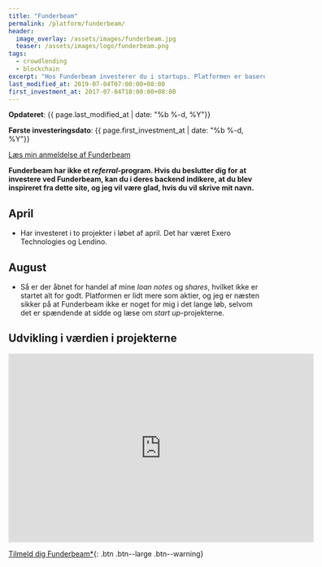 ```yaml
---
title: "Funderbeam"
permalink: /platform/funderbeam/
header:
  image_overlay: /assets/images/funderbeam.jpg
  teaser: /assets/images/logo/funderbeam.png
tags:
  - crowdlending
  - blockchain
excerpt: "Hos Funderbeam investerer du i startups. Platformen er baseret på blockchain-teknologien."
last_modified_at: 2019-07-04T07:00:00+08:00
first_investment_at: 2017-07-04T10:00:00+08:00
---
```


**Opdateret**: {{ page.last_modified_at | date: "%b %-d, %Y"}}

**Første investeringsdato**: {{ page.first_investment_at | date: "%b %-d, %Y"}}

[Læs min anmeldelse af Funderbeam](/funderbeam-anmeldelse/)

**Funderbeam har ikke et _referral_-program. Hvis du beslutter dig for at investere ved Funderbeam, kan du i deres backend indikere, at du blev inspireret fra dette site, og jeg vil være glad, hvis du vil skrive mit navn.**

## April

- Har investeret i to projekter i løbet af april. Det har været Exero Technologies og Lendino.

## August

- Så er der åbnet for handel af mine _loan notes_ og _shares_, hvilket ikke er startet alt for godt. Platformen er lidt mere som aktier, og jeg er næsten sikker på at Funderbeam ikke er noget for mig i det lange løb, selvom det er spændende at sidde og læse om _start up_-projekterne.

## Udvikling i værdien i projekterne

<iframe width="600" height="371" seamless frameborder="0" scrolling="no" src="https://docs.google.com/spreadsheets/d/e/2PACX-1vQKZZbdj1cM5A4yCXjtjhxowXHoMhioXI-OR-mEPmmGgqQhcSr250VUM8SGVvRkWZziWUYleizmqAC2/pubchart?oid=973342468&amp;format=image"></iframe>

[Tilmeld dig Funderbeam*](/go/funderbeam/){: .btn .btn--large .btn--warning}
